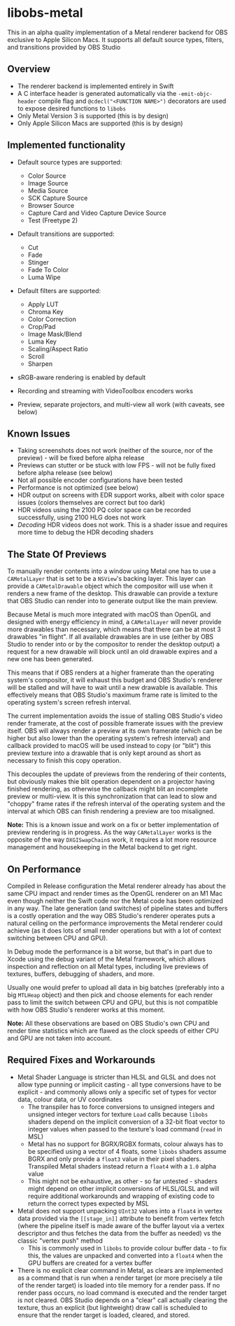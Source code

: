 libobs-metal
============

This in an alpha quality implementation of a Metal renderer backend for OBS exclusive to Apple Silicon Macs. It supports all default source types, filters, and transitions provided by OBS Studio

## Overview

* The renderer backend is implemented entirely in Swift
* A C interface header is generated automatically via the `-emit-objc-header` compile flag and `@cdecl("<FUNCTION NAME>")` decorators are used to expose desired functions to `libobs`
* Only Metal Version 3 is supported (this is by design)
* Only Apple Silicon Macs are supported (this is by design)

## Implemented functionality

* Default source types are supported:
    * Color Source
    * Image Source
    * Media Source
    * SCK Capture Source
    * Browser Source
    * Capture Card and Video Capture Device Source
    * Test (Freetype 2)
* Default transitions are supported:
    * Cut
    * Fade
    * Stinger
    * Fade To Color
    * Luma Wipe
* Default filters are supported:
    * Apply LUT
    * Chroma Key
    * Color Correction
    * Crop/Pad
    * Image Mask/Blend
    * Luma Key
    * Scaling/Aspect Ratio
    * Scroll
    * Sharpen
* sRGB-aware rendering is enabled by default

* Recording and streaming with VideoToolbox encoders works
* Preview, separate projectors, and multi-view all work (with caveats, see below)

## Known Issues

* Taking screenshots does not work (neither of the source, nor of the preview) - will be fixed before alpha release
* Previews can stutter or be stuck with low FPS - will not be fully fixed before alpha release (see below)
* Not all possible encoder configurations have been tested
* Performance is not optimized (see below)
* HDR output on screens with EDR support works, albeit with color space issues (colors themselves are correct but too dark)
* HDR videos using the 2100 PQ color space can be recorded successfully, using 2100 HLG does not work
* _Decoding_ HDR videos does not work. This is a shader issue and requires more time to debug the HDR decoding shaders

## The State Of Previews

To manually render contents into a window using Metal one has to use a `CAMetalLayer` that is set to be a `NSView`'s backing layer. This layer can provide a `CAMetalDrawable` object which the compositor will use when it renders a new frame of the desktop. This drawable can provide a texture that OBS Studio can render into to generate output like the main preview.

Because Metal is much more integrated with macOS than OpenGL and designed with energy efficiency in mind, a `CAMetalLayer` will never provide more drawables than necessary, which means that there can be at most 3 drawables "in flight". If all available drawables are in use (either by OBS Studio to render into or by the compositor to render the desktop output) a request for a new drawable will block until an old drawable expires and a new one has been generated.

This means that if OBS renders at a higher framerate than the operating system's compositor, it will exhaust this budget and OBS Studio's renderer will be stalled and will have to wait until a new drawable is available. This effectively means that OBS Studio's maximum frame rate is limited to the operating system's screen refresh interval.

The current implementation avoids the issue of stalling OBS Studio's video render framerate, at the cost of possible framerate issues with the preview itself. OBS will always render a preview at its own framerate (which can be higher but also lower than the operating system's refresh interval) and callback provided to macOS will be used instead to copy (or "blit") this preview texture into a drawable that is only kept around as short as necessary to finish this copy operation.

This decouples the update of previews from the rendering of their contents, but obviously makes thie blit operation dependent on a projector having finished rendering, as otherwise the callback might blit an incomplete preview or multi-view. It is this synchronization that can lead to slow and "choppy" frame rates if the refresh interval of the operating system and the interval at which OBS can finish rendering a preview are too misaligned.

**Note:** This is a known issue and work on a fix or better implementation of preview rendering is in progress. As the way `CAMetalLayer` works is the opposite of the way `DXGISwapChain`s work, it requires a lot more resource management and housekeeping in the Metal backend to get right.

## On Performance

Compiled in Release configuration the Metal renderer already has about the same CPU impact and render times as the OpenGL renderer on an M1 Mac even though neither the Swift code nor the Metal code has been optimized in any way. The late generation (and switches) of pipeline states and buffers is a costly operation and the way OBS Studio's renderer operates puts a natural ceiling on the performance improvements the Metal renderer could achieve (as it does lots of small render operations but with a lot of context switching between CPU and GPU).

In Debug mode the performance is a bit worse, but that's in part due to Xcode using the debug variant of the Metal framework, which allows inspection and reflection on all Metal types, including live previews of textures, buffers, debugging of shaders, and more.

Usually one would prefer to upload all data in big batches (preferably into a big `MTLHeap` object) and then pick and choose elements for each render pass to limit the switch between CPU and GPU, but this is not compatible with how OBS Studio's renderer works at this moment.

**Note:** All these observations are based on OBS Studio's own CPU and render time statistics which are flawed as the clock speeds of either CPU and GPU are not taken into account.

## Required Fixes and Workarounds

* Metal Shader Language is stricter than HLSL and GLSL and does not allow type punning or implicit casting - all type conversions have to be explicit - and commonly allows only a specific set of types for vector data, colour data, or UV coordinates
    * The transpiler has to force conversions to unsigned integers and unsigned integer vectors for texture `Load` calls because `libobs` shaders depend on the implicit conversion of a 32-bit float vector to integer values when passed to the texture's load command (`read` in MSL)
    * Metal has no support for BGRX/RGBX formats, colour always has to be specified using a vector of 4 floats, some `libobs` shaders assume BGRX and only provide a `float3` value in their pixel shaders. Transpiled Metal shaders instead return a `float4` with a `1.0` alpha value
    * This might not be exhaustive, as other - so far untested - shaders might depend on other implicit conversions of HLSL/GLSL and will require additional workarounds and wrapping of existing code to return the correct types expected by MSL
* Metal does not support unpacking `UInt32` values into a `float4` in vertex data provided via the `[[stage_in]]` attribute to benefit from vertex fetch (where the pipeline itself is made aware of the buffer layout via a vertex descriptor and thus fetches the data from the buffer as needed) vs the classic "vertex push" method
    * This is commonly used in `libobs` to provide colour buffer data - to fix this, the values are unpacked and converted into a `float4` when the GPU buffers are created for a vertex buffer
* There is no explicit clear command in Metal, as clears are implemented as a command that is run when a render target (or more precisely a tile of the render target) is loaded into tile memory for a render pass. If no render pass occurs, no load command is executed and the render target is not cleared. OBS Studio depends on a "clear" call actually clearing the texture, thus an explicit (but lightweight) draw call is scheduled to ensure that the render target is loaded, cleared, and stored.
